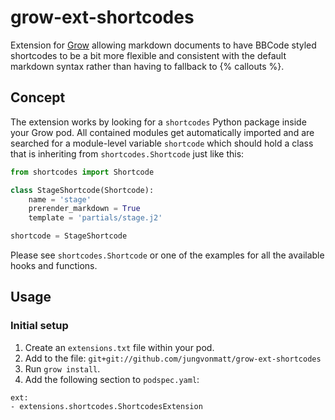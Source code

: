 # grow-ext-shortcodes
Extension for [Grow](https://github.com/grow/grow) allowing markdown documents to have BBCode styled shortcodes to be a bit more flexible and consistent with the default markdown syntax rather than having to fallback to {% callouts %}.

## Concept
The extension works by looking for a `shortcodes` Python package inside your Grow pod. All contained modules get automatically imported and are searched for a module-level variable `shortcode` which should hold a class that is inheriting from `shortcodes.Shortcode` just like this:

```python
from shortcodes import Shortcode

class StageShortcode(Shortcode):
    name = 'stage'
    prerender_markdown = True
    template = 'partials/stage.j2'

shortcode = StageShortcode
```

Please see `shortcodes.Shortcode` or one of the examples for all the available hooks and functions.

## Usage
### Initial setup
1. Create an `extensions.txt` file within your pod.
1. Add to the file: `git+git://github.com/jungvonmatt/grow-ext-shortcodes`
1. Run `grow install`.
1. Add the following section to `podspec.yaml`:

```
ext:
- extensions.shortcodes.ShortcodesExtension
```

